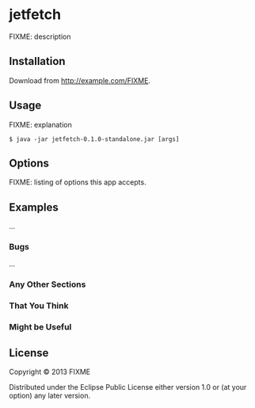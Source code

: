 # jetfetch

FIXME: description

## Installation

Download from http://example.com/FIXME.

## Usage

FIXME: explanation

    $ java -jar jetfetch-0.1.0-standalone.jar [args]

## Options

FIXME: listing of options this app accepts.

## Examples

...

### Bugs

...

### Any Other Sections
### That You Think
### Might be Useful

## License

Copyright © 2013 FIXME

Distributed under the Eclipse Public License either version 1.0 or (at
your option) any later version.
